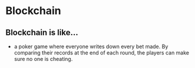 # Blockchain
## Blockchain is like...

* a poker game where everyone writes down every bet made. By comparing their records at the end of each round, the players can make sure no one is cheating.
